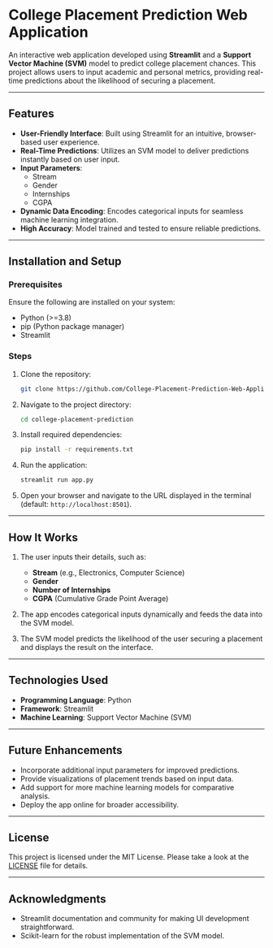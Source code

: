 # College Placement Prediction Web Application

An interactive web application developed using **Streamlit** and a **Support Vector Machine (SVM)** model to predict college placement chances. This project allows users to input academic and personal metrics, providing real-time predictions about the likelihood of securing a placement.

---

## Features

- **User-Friendly Interface**: Built using Streamlit for an intuitive, browser-based user experience.
- **Real-Time Predictions**: Utilizes an SVM model to deliver predictions instantly based on user input.
- **Input Parameters**:
  - Stream
  - Gender
  - Internships
  - CGPA
- **Dynamic Data Encoding**: Encodes categorical inputs for seamless machine learning integration.
- **High Accuracy**: Model trained and tested to ensure reliable predictions.

---

## Installation and Setup

### Prerequisites

Ensure the following are installed on your system:
- Python (>=3.8)
- pip (Python package manager)
- Streamlit

### Steps

1. Clone the repository:
   ```bash
   git clone https://github.com/College-Placement-Prediction-Web-Application/college-placement-prediction.git
   ```

2. Navigate to the project directory:
   ```bash
   cd college-placement-prediction
   ```

3. Install required dependencies:
   ```bash
   pip install -r requirements.txt
   ```

4. Run the application:
   ```bash
   streamlit run app.py
   ```

5. Open your browser and navigate to the URL displayed in the terminal (default: `http://localhost:8501`).

---

## How It Works

1. The user inputs their details, such as:
   - **Stream** (e.g., Electronics, Computer Science)
   - **Gender**
   - **Number of Internships**
   - **CGPA** (Cumulative Grade Point Average)

2. The app encodes categorical inputs dynamically and feeds the data into the SVM model.

3. The SVM model predicts the likelihood of the user securing a placement and displays the result on the interface.

---

## Technologies Used

- **Programming Language**: Python
- **Framework**: Streamlit
- **Machine Learning**: Support Vector Machine (SVM)

---

## Future Enhancements

- Incorporate additional input parameters for improved predictions.
- Provide visualizations of placement trends based on input data.
- Add support for more machine learning models for comparative analysis.
- Deploy the app online for broader accessibility.

---

## License

This project is licensed under the MIT License. Please take a look at the [LICENSE](LICENSE) file for details.

---

## Acknowledgments

- Streamlit documentation and community for making UI development straightforward.
- Scikit-learn for the robust implementation of the SVM model.
